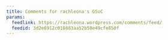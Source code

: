 ```yaml
---
title: Comments for rachleona's GSoC
params:
  feedlink: https://rachleona.wordpress.com/comments/feed/
  feedid: 3d2e6912c018883aa52b58e49cfe850f
---
```

